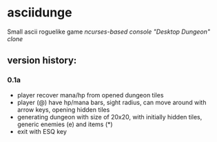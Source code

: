 # asciidunge
Small ascii roguelike game
*ncurses-based console "Desktop Dungeon" clone*

## version history:

### 0.1a
* player recover mana/hp from opened dungeon tiles
* player (@) have hp/mana bars, sight radius, can move around with arrow keys, opening hidden tiles
* generating dungeon with size of 20x20, with initially hidden tiles, generic enemies (e) and items (*)
* exit with ESQ key

